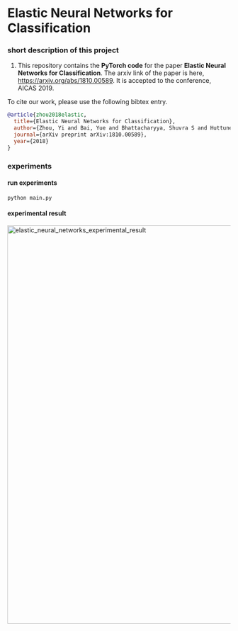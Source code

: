 # Elastic Neural Networks for Classification

### short description of this project

1. This repository contains the **PyTorch code** for the paper **Elastic Neural Networks for Classification**. The arxiv link of the paper is here, https://arxiv.org/abs/1810.00589. It is accepted to the conference, AICAS 2019.

To cite our work, please use the following bibtex entry.

```bibtex
@article{zhou2018elastic,
  title={Elastic Neural Networks for Classification},
  author={Zhou, Yi and Bai, Yue and Bhattacharyya, Shuvra S and Huttunen, Heikki},
  journal={arXiv preprint arXiv:1810.00589},
  year={2018}
}
```


### experiments

#### run experiments
```
python main.py
```

#### experimental result

<img src="https://github.com/yipersevere/Elastic-Neural-Networks-for-Classification_PyTorch/blob/master/elastic_neural_networks_experimental_result.png" alt="elastic_neural_networks_experimental_result" width="900"/>
